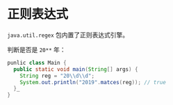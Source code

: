 # 正则表达式

`java.util.regex` 包内置了正则表达式引擎。

判断是否是 `20**` 年：

```java
punlic class Main {
  public static void main(String[] args) {
    String reg = "20\\d\\d";
    System.out.println("2019".matces(reg)); // true
  }_
}
```
